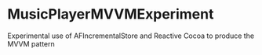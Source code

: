 MusicPlayerMVVMExperiment
=========================

Experimental use of AFIncrementalStore and Reactive Cocoa to produce the MVVM pattern
